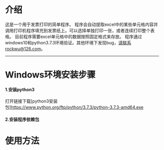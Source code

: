 # 介绍
这是一个用于发票打印的简单程序。
程序会自动提取excel中的某些单元格内容并调用打印机程序填充到发票纸上。可以选择单独打印一张，或者连续打印整个表格。
目前程序需要excel单元格中的数据按照固定格式来存放。
程序通过windows10和python3.7.3环境验证。其他环境下发现bug，请联系rockwu@126.com。

*********

# Windows环境安装步骤
#### 1.安装python3
打开链接下载[python3安装包]https://www.python.org/ftp/python/3.7.3/python-3.7.3-amd64.exe
#### 2.安装程序依赖包


# 使用方法
